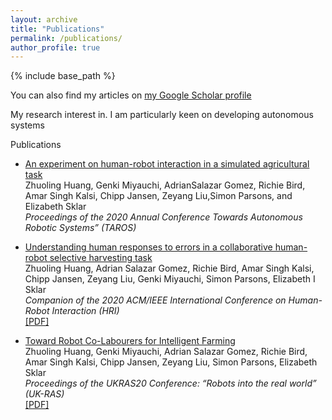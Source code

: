 ```yaml
---
layout: archive
title: "Publications"
permalink: /publications/
author_profile: true
---
```

{% include base_path %}

You can also find my articles on [my Google Scholar profile](https://scholar.google.com/citations?user=xC3keU4AAAAJ&hl=en)

My research interest in. I am particularly keen on developing autonomous systems 

Publications

* [An experiment on human-robot interaction in a simulated agricultural task](https://adrianxsalazar.github.io/publication/2015-10-01-paper-title-number-3)  
 Zhuoling Huang, Genki Miyauchi, AdrianSalazar Gomez,  Richie Bird,  Amar Singh Kalsi,  Chipp Jansen,  Zeyang Liu,Simon Parsons,  and Elizabeth Sklar  
*Proceedings of the 2020 Annual Conference Towards Autonomous Robotic Systems” (TAROS)*  

* [Understanding human responses to errors in a collaborative human-robot selective harvesting task](https://adrianxsalazar.github.io/publication/2015-10-01-paper-title-number-3)  
Zhuoling Huang, Adrian Salazar Gomez, Richie Bird, Amar Singh Kalsi, Chipp Jansen, Zeyang Liu, Genki Miyauchi, Simon Parsons, Elizabeth I Sklar  
*Companion of the 2020 ACM/IEEE International Conference on Human-Robot Interaction (HRI)*  
[[PDF]](https://dl.acm.org/doi/pdf/10.1145/3371382.3378333)

* [Toward Robot Co-Labourers for Intelligent Farming](https://adrianxsalazar.github.io/publication/2015-10-01-paper-title-number-3)  
Zhuoling Huang, Genki Miyauchi, Adrian Salazar Gomez, Richie Bird, Amar Singh Kalsi, Chipp Jansen, Zeyang Liu, Simon Parsons, Elizabeth Sklar  
*Proceedings of the UKRAS20 Conference: “Robots into the real world” (UK-RAS)*  
[[PDF]](https://www.ukras.org/wp-content/uploads/formidable/21/UKRAS20_paper_25.pdf)

